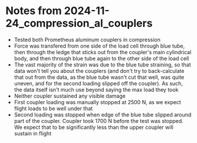 # Notes from 2024-11-24_compression_al_couplers

- Tested both Prometheus aluminum couplers in compression
- Force was transfered from one side of the load cell through blue tube, then through the ledge that sticks out from the coupler's main cylindrical body, and then through blue tube again to the other side of the load cell
- The vast majority of the strain was due to the blue tube straining, so that data won't tell you about the couplers (and don't try to back-calculate that out from the data, as the blue tube wasn't cut that well, was quite uneven, and for the second loading slipped off the coupler). As such, the data itself isn't much use beyond saying the max load they took
- Neither coupler sustained any visible damage
- First coupler loading was manually stopped at 2500 N, as we expect flight loads to be well under that
- Second loading was stopped when edge of the blue tube slipped around part of the coupler. Coupler took 1700 N before the test was stopped. We expect that to be significantly less than the upper coupler will sustain in flight